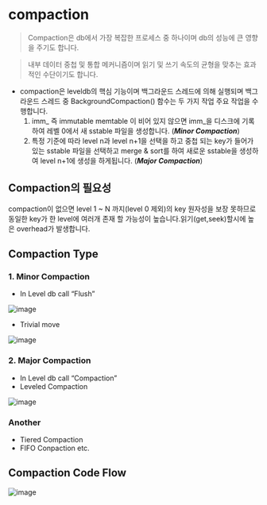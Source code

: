 # compaction 
 > Compaction은  db에서 가장 복잡한 프로세스 중 하나이며 db의 성능에 큰 영향을 주기도 합니다.

 > 내부 데이터 중첩 및 통합 메커니즘이며 읽기 및 쓰기 속도의 균형을 맞추는 효과적인 수단이기도 합니다.

- compaction은  leveldb의 핵심 기능이며 백그라운드 스레드에 의해 실행되며 백그라운드 스레드 중  BackgroundCompaction() 함수는 두 가지 작업 주요 작업을 수행합니다. 
   1. imm_ 즉 immutable memtable 이 비어 있지 않으면 imm_을 디스크에 기록하여 레벨 0에서 새 sstable 파일을 생성합니다. (***Minor Compaction***)
   2. 특정 기준에 따라 level n과 level n+1을 선택을 하고  중첩 되는 key가 들어가있는 sstable 파일을 선택하고  merge & sort를 하여 새로운 sstable을 생성하여 level n+1에 생성을 하게됩니다. (***Major Compaction***)


## Compaction의 필요성
compaction이 없으면  level 1 ~ N 까지(level 0 제외)의 key 원자성을 보장 못하므로 동일한 key가 한 level에 여러개 존재 할 가능성이 높습니다.읽기(get,seek)할시에 높은 overhead가 발생합니다.

## Compaction Type
### 1. Minor Compaction
- In Level db call “Flush”

![image](https://user-images.githubusercontent.com/86946575/181177580-415e1214-edfc-4180-b072-b36b8827ca1f.png)

- Trivial move  

![image](https://user-images.githubusercontent.com/86946575/181178432-ba39014c-a4a7-4d2e-ad15-5333109bdb22.png)

### 2. Major Compaction
- In Level db call “Compaction”
- Leveled Compaction

![image](https://user-images.githubusercontent.com/86946575/181183259-327818ac-1a2d-4e0e-91c9-24bc99cd1c3b.png)

### Another
- Tiered Compaction
- FIFO Conpaction
etc.

## Compaction Code Flow
![image](https://user-images.githubusercontent.com/86946575/188067273-44e604d2-3f74-49fc-90a1-da5959d06dac.png)

